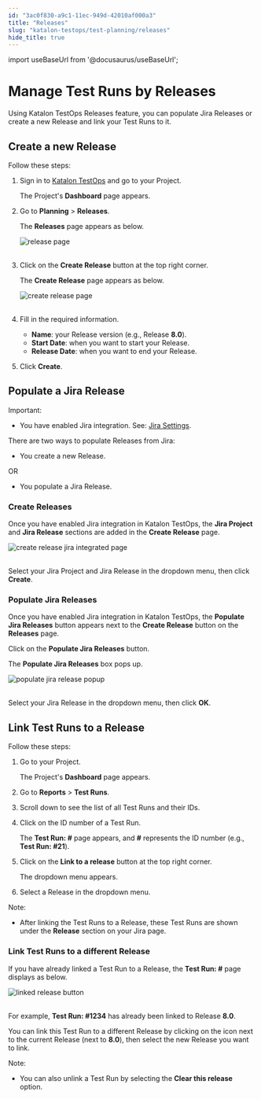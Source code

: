 ```yaml
---
id: "3ac0f830-a9c1-11ec-949d-42010af000a3"
title: "Releases"
slug: "katalon-testops/test-planning/releases"
hide_title: true
---
```

import useBaseUrl from '@docusaurus/useBaseUrl';


# <a id="id" class="anchor_top_offset"/><a id="ariaid-title1" class="anchor_top_offset"/>Manage Test Runs by Releases

<p xmlns="http://www.w3.org/1999/xhtml" className="p">Using Katalon TestOps Releases feature, you can populate Jira   Releases or create a new Release and link your Test Runs to it.</p> 
    

## <a id="id_1" class="anchor_top_offset"/>Create a new Release

    
      
<p xmlns="http://www.w3.org/1999/xhtml" className="p">Follow these steps:</p> 
      
<ol xmlns="http://www.w3.org/1999/xhtml" className="ol">   <li className="li">     <p className="p">Sign in to <a className="xref j-external-link" href="https://testops.katalon.io/login" target="_blank">Katalon         TestOps</a> and go to your Project.</p>     <p className="p">The Project's <strong className="ph b">Dashboard</strong> page appears.</p>   </li>   <li className="li">     <p className="p">Go to <strong className="ph b">Planning</strong> &gt;       <strong className="ph b">Releases</strong>.</p>     <p className="p">The <strong className="ph b">Releases</strong> page appears as below.</p>     <p className="p">       <img className="image" src={useBaseUrl("https://github.com/katalon-studio/docs-images/raw/master/katalon-analytics/docs/testops-revamp-june-releases/create-release-in-test-planning-testops-2.png")} alt="release page" /><br /><br />     </p>   </li>   <li className="li">     <p className="p">Click on the <strong className="ph b">Create Release</strong> button at the top       right corner.</p>     <p className="p">The <strong className="ph b">Create Release</strong> page appears as below.</p>     <p className="p">       <img className="image" src={useBaseUrl("https://github.com/katalon-studio/docs-images/raw/master/katalon-analytics/docs/testops-revamp-june-releases/create-release-page-appears-2.png")} alt="create release page" /><br /><br />     </p>   </li>   <li className="li">     <p className="p">Fill in the required information.</p>     <ul className="ul">       <li className="li">         <strong className="ph b">Name</strong>: your Release version (e.g., Release         <strong className="ph b">8.0</strong>).</li>       <li className="li">         <strong className="ph b">Start Date</strong>: when you want to start your         Release.</li>       <li className="li">         <strong className="ph b">Release Date</strong>: when you want to end your         Release.</li>     </ul>   </li>   <li className="li">     <p className="p">Click <strong className="ph b">Create</strong>.</p>   </li> </ol> 
    
  

## <a id="id_2" class="anchor_top_offset"/>Populate a Jira Release

<div xmlns="http://www.w3.org/1999/xhtml" className="note important note_important"><span className="note__title">Important:</span> 
  <ul className="ul"><li className="li">
      <p className="p">You have enabled Jira integration. See: <a className="xref j-external-link" href="https://docs.katalon.com/katalon-analytics/docs/kt-jira-config.html" target="_blank">Jira Settings</a>.</p>
    </li></ul>
</div>
<p xmlns="http://www.w3.org/1999/xhtml" className="p">There are two ways to populate Releases from Jira:</p> 
<ul xmlns="http://www.w3.org/1999/xhtml" className="ul"><li className="li">You create a new Release.</li></ul> 
<p xmlns="http://www.w3.org/1999/xhtml" className="p">OR</p> 
<ul xmlns="http://www.w3.org/1999/xhtml" className="ul"><li className="li">You populate a Jira Release.</li></ul> 
      

### <a id="id_3" class="anchor_top_offset"/>Create Releases

      
        
<p xmlns="http://www.w3.org/1999/xhtml" className="p">Once you have enabled Jira integration in Katalon TestOps, the   <strong className="ph b">Jira Project</strong> and <strong className="ph b">Jira Release</strong>   sections are added in the <strong className="ph b">Create Release</strong> page.</p> 
        
<p xmlns="http://www.w3.org/1999/xhtml" className="p">   <img className="image" src={useBaseUrl("https://github.com/katalon-studio/docs-images/raw/master/katalon-analytics/docs/testops-revamp-june-releases/create-release-page-once-jira-integrated.png")} alt="create release jira integrated page" /><br /><br /> </p> 
        
<p xmlns="http://www.w3.org/1999/xhtml" className="p">Select your Jira Project and Jira Release in the dropdown menu,   then click <strong className="ph b">Create</strong>.</p> 
      
    
      

### <a id="id_4" class="anchor_top_offset"/>Populate Jira Releases

      
        
<p xmlns="http://www.w3.org/1999/xhtml" className="p">Once you have enabled Jira integration in Katalon TestOps, the   <strong className="ph b">Populate Jira Releases</strong> button appears next to the   <strong className="ph b">Create Release</strong> button on the   <strong className="ph b">Releases</strong> page.</p> 
        
<p xmlns="http://www.w3.org/1999/xhtml" className="p">Click on the <strong className="ph b">Populate Jira Releases</strong> button.</p> 
        
<p xmlns="http://www.w3.org/1999/xhtml" className="p">The <strong className="ph b">Populate Jira Releases</strong> box pops up.</p> 
        
<p xmlns="http://www.w3.org/1999/xhtml" className="p">   <img className="image" src={useBaseUrl("https://github.com/katalon-studio/docs-images/raw/master/katalon-analytics/docs/testops-revamp-june-releases/populate-jira-release-box-popup-2.png")} alt="populate jira release popup" /><br /><br /> </p> 
        
<p xmlns="http://www.w3.org/1999/xhtml" className="p">Select your Jira Release in the dropdown menu, then click   <strong className="ph b">OK</strong>.</p> 
      
    

## <a id="id_5" class="anchor_top_offset"/>Link Test Runs to a Release

<p xmlns="http://www.w3.org/1999/xhtml" className="p">Follow these steps:</p> 
<ol xmlns="http://www.w3.org/1999/xhtml" className="ol"><li className="li">     <p className="p">Go to your Project.</p>     <p className="p">The Project's <strong className="ph b">Dashboard</strong> page appears.</p>   </li><li className="li">     <p className="p">Go to <strong className="ph b">Reports</strong> &gt; <strong className="ph b">Test Runs</strong>.</p>   </li><li className="li">     <p className="p">Scroll down to see the list of all Test Runs and their IDs.</p>   </li><li className="li">     <p className="p">Click on the ID number of a Test Run.</p>     <p className="p">The <strong className="ph b">Test Run: #</strong> page appears, and <strong className="ph b">#</strong> represents the ID number (e.g., <strong className="ph b">Test Run: #21</strong>).</p>   </li><li className="li">     <p className="p">Click on the <strong className="ph b">Link to a release</strong> button at the top right corner.</p>     <p className="p">The dropdown menu appears.</p>   </li><li className="li">     <p className="p">Select a Release in the dropdown menu.</p>   </li></ol> 
<div xmlns="http://www.w3.org/1999/xhtml" className="note note note_note"><span className="note__title">Note:</span> 
  <ul className="ul"><li className="li">
      <p className="p">After linking the Test Runs to a Release, these Test Runs are shown under the <strong className="ph b">Release</strong> section on your Jira page.</p>
    </li></ul>
</div>

### <a id="id_6" class="anchor_top_offset"/>Link Test Runs to a different Release

<p xmlns="http://www.w3.org/1999/xhtml" className="p">If you have already linked a Test Run to a Release, the <strong className="ph b">Test Run: #</strong> page displays as below.</p> 
<p xmlns="http://www.w3.org/1999/xhtml" className="p"> <img className="image" src={useBaseUrl("https://github.com/katalon-studio/docs-images/raw/master/katalon-analytics/docs/testops-revamp-june-releases/test-run-already-linked-to-a-release-2.png")} alt="linked release button" /><br /><br /> </p> 
<p xmlns="http://www.w3.org/1999/xhtml" className="p">For example, <strong className="ph b">Test Run: #1234</strong> has already been linked to Release <strong className="ph b">8.0</strong>.</p> 
<p xmlns="http://www.w3.org/1999/xhtml" className="p">You can link this Test Run to a different Release by clicking on the icon next to the current Release (next to <strong className="ph b">8.0</strong>), then select the new Release you want to link.</p> 
<div xmlns="http://www.w3.org/1999/xhtml" className="note note note_note"><span className="note__title">Note:</span> 
  <ul className="ul"><li className="li">
      <p className="p">You can also unlink a Test Run by selecting the <strong className="ph b">Clear this release</strong> option.</p>
    </li></ul>
</div>
